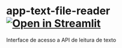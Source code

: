 # app-text-file-reader [![Open in Streamlit](https://static.streamlit.io/badges/streamlit_badge_black_white.svg)](https://share.streamlit.io/silviolima07/app-text-file-reader/app.py)
Interface de acesso a API de leitura de texto
